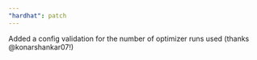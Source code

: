 ```yaml
---
"hardhat": patch
---
```


Added a config validation for the number of optimizer runs used (thanks @konarshankar07!)
